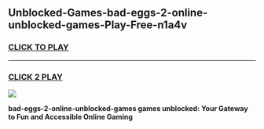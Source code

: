 
## Unblocked-Games-bad-eggs-2-online-unblocked-games-Play-Free-n1a4v
<h3>
<a href="https://premium76.site?title=bad-eggs-2-online-unblocked-games&ref=18A1">CLICK TO PLAY</a></h3>
<hr>

<h3>
<a href="https://premium76.site?title=bad-eggs-2-online-unblocked-games&ref=18A1">CLICK 2 PLAY</a>
  
</h3>

<a href="https://premium76.site?title=bad-eggs-2-online-unblocked-games&ref=18A1"><img src="https://clearcache.store/games.png"></a>


**bad-eggs-2-online-unblocked-games games unblocked: Your Gateway to Fun and Accessible Online Gaming**
